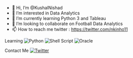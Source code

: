 - 👋 Hi, I’m @KushalNishad
- 👀 I’m interested in Data Analytics
- 🌱 I’m currently learning Python 3 and Tableau
- 💞️ I’m looking to collaborate on Football Data Analytics
- 📫 How to reach me twitter : https://twitter.com/nkinho11


Learning
![Python](https://img.shields.io/badge/python-3670A0?style=for-the-badge&logo=python&logoColor=ffdd54) ![Shell Script](https://img.shields.io/badge/shell_script-%23121011.svg?style=for-the-badge&logo=gnu-bash&logoColor=white) ![Oracle](https://img.shields.io/badge/Oracle-F80000?style=for-the-badge&logo=oracle&logoColor=white)


Contact Me
[![Twitter](https://img.shields.io/badge/Twitter-%231DA1F2.svg?style=for-the-badge&logo=Twitter&logoColor=white)](https://twitter.com/nkinho11)
<!---
KushalNishad/KushalNishad is a ✨ special ✨ repository because its `README.md` (this file) appears on your GitHub profile.
You can click the Preview link to take a look at your changes.
--->
